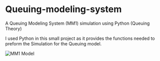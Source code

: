 # Queuing-modeling-system
A Queuing Modeling System (MM1) simulation using Python (Queuing Theory)

I used Python in this small project as it provides the functions needed to preform the Simulation for the Queuing model.

![MM1 Model](https://upload.wikimedia.org/wikipedia/commons/6/65/Mm1_queue.svg)
